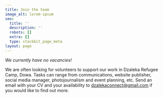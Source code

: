 ```yaml
---
title: Join the team
image_alt: lorem-ipsum
seo:
  title: ''
  description: ''
  robots: []
  extra: []
  type: stackbit_page_meta
layout: page
---
```

*We currently have no vacancies!*


We are often looking for volunteers to support our work in Dzaleka Refugee Camp, Dowa. Tasks can range from communications, website publisher, social media manager, photojournalism and event planning, etc. Send an email with your CV and your availability to <dzalekaconnect@gmail.com> if you would like to find out more.

